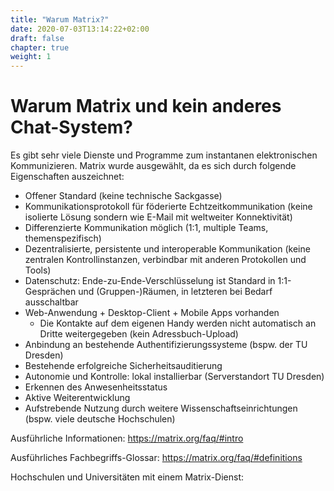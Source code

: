 ```yaml
---
title: "Warum Matrix?"
date: 2020-07-03T13:14:22+02:00
draft: false
chapter: true
weight: 1
---
```


# Warum Matrix und kein anderes Chat-System?

Es gibt sehr viele Dienste und Programme zum instantanen elektronischen Kommunizieren. Matrix wurde ausgewählt, da es sich durch folgende Eigenschaften auszeichnet:

- Offener Standard (keine technische Sackgasse)
- Kommunikationsprotokoll für föderierte Echtzeitkommunikation (keine isolierte Lösung sondern wie E-Mail mit weltweiter Konnektivität)
- Differenzierte Kommunikation möglich (1:1, multiple Teams, themenspezifisch)
- Dezentralisierte, persistente und interoperable Kommunikation (keine zentralen Kontrollinstanzen, verbindbar mit anderen Protokollen und Tools)
- Datenschutz: Ende-zu-Ende-Verschlüsselung ist Standard in 1:1-Gesprächen und (Gruppen-)Räumen, in letzteren bei Bedarf ausschaltbar
- Web-Anwendung + Desktop-Client + Mobile Apps vorhanden
  - Die Kontakte auf dem eigenen Handy werden nicht automatisch an Dritte weitergegeben (kein Adressbuch-Upload)
- Anbindung an bestehende Authentifizierungssysteme (bspw. der TU Dresden)
- Bestehende erfolgreiche Sicherheitsauditierung
- Autonomie und Kontrolle: lokal installierbar (Serverstandort TU Dresden)
- Erkennen des Anwesenheitsstatus
- Aktive Weiterentwicklung
- Aufstrebende Nutzung durch weitere Wissenschaftseinrichtungen (bspw. viele deutsche Hochschulen)

Ausführliche Informationen: https://matrix.org/faq/#intro

Ausführliches Fachbegriffs-Glossar: https://matrix.org/faq/#definitions

Hochschulen und Universitäten mit einem Matrix-Dienst: 

<object data="/images/federation_map.svg" type="image/svg+xml" style="width: 600px; max-width: 100%"></object>
